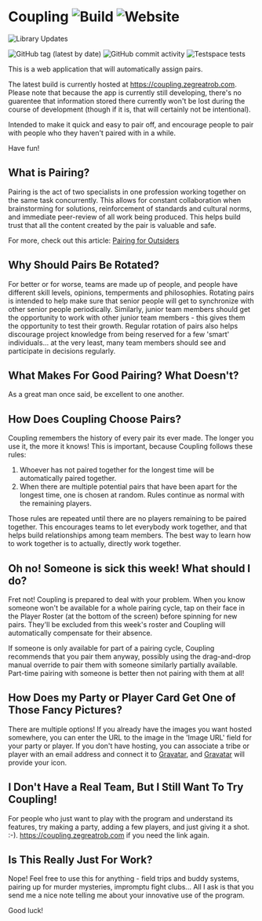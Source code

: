 Coupling ![Build](https://github.com/robertfmurdock/Coupling/actions/workflows/main.yml/badge.svg?branch=master) ![Website](https://img.shields.io/website?down_message=dead...%20uh%20oh&up_message=live&url=https%3A%2F%2Fcoupling.zegreatrob.com)
========

![Library Updates](https://github.com/robertfmurdock/Coupling/actions/workflows/gradle-update.yml/badge.svg?branch=master)

![GitHub tag (latest by date)](https://img.shields.io/github/v/tag/robertfmurdock/Coupling?label=Release)
![GitHub commit activity](https://img.shields.io/github/commit-activity/m/robertfmurdock/coupling)
![Testspace tests](https://img.shields.io/testspace/passed/robertfmurdock/robertfmurdock:Coupling/master)

This is a web application that will automatically assign pairs.

The latest build is currently hosted at https://coupling.zegreatrob.com. Please note that because the app is currently
still developing, there's no guarentee that information stored there currently won't be lost during the course of
development (though if it is, that will certainly not be intentional).

Intended to make it quick and easy to pair off, and encourage people to pair with people who they haven't paired with in
a while.

Have fun!

What is Pairing?
----------------

Pairing is the act of two specialists in one profession working together on the same task concurrently. This allows for
constant collaboration when brainstorming for solutions, reinforcement of standards and cultural norms, and immediate
peer-review of all work being produced. This helps build trust that all the content created by the pair is valuable and
safe.

For more, check out this
article: [Pairing for Outsiders](https://medium.com/@robert.f.murdock/pairing-for-outsiders-f3bb68086de1)

Why Should Pairs Be Rotated?
----------------------------

For better or for worse, teams are made up of people, and people have different skill levels, opinions, temperments and
philosophies. Rotating pairs is intended to help make sure that senior people will get to synchronize with other senior
people periodically. Similarly, junior team members should get the opportunity to work with other junior team members -
this gives them the opportunity to test their growth. Regular rotation of pairs also helps discourage project knowledge
from being reserved for a few 'smart' individuals... at the very least, many team members should see and participate in
decisions regularly.

What Makes For Good Pairing? What Doesn't?
------------------------------------------

As a great man once said, be excellent to one another.


How Does Coupling Choose Pairs?
-------------------------------

Coupling remembers the history of every pair its ever made. The longer you use it, the more it knows! This is important,
because Coupling follows these rules:

1. Whoever has not paired together for the longest time will be automatically paired together.
2. When there are multiple potential pairs that have been apart for the longest time, one is chosen at random. Rules
   continue as normal with the remaining players.

Those rules are repeated until there are no players remaining to be paired together. This encourages teams to let
everybody work together, and that helps build relationships among team members. The best way to learn how to work
together is to actually, directly work together.

Oh no! Someone is sick this week! What should I do?
---------------------------------------------------

Fret not! Coupling is prepared to deal with your problem. When you know someone won't be available for a whole pairing
cycle, tap on their face in the Player Roster (at the bottom of the screen) before spinning for new pairs. They'll be
excluded from this week's roster and Coupling will automatically compensate for their absence.

If someone is only available for part of a pairing cycle, Coupling recommends that you pair them anyway, possibly using
the drag-and-drop manual override to pair them with someone similarly partially available. Part-time pairing with
someone is better then not pairing with them at all!

How Does my Party or Player Card Get One of Those Fancy Pictures?
--------------------------------------------------------

There are multiple options! If you already have the images you want hosted somewhere, you can enter the URL to the image
in the 'Image URL' field for your party or player. If you don't have hosting, you can associate a tribe or player with
an email address and connect it to [Gravatar](http://www.gravatar.com), and [Gravatar](http://www.gravatar.com) will
provide your icon.


I Don't Have a Real Team, But I Still Want To Try Coupling!
-----------------------------------------------------------

For people who just want to play with the program and understand its features, try making a party, adding a few players,
and just giving it a shot. :-). https://coupling.zegreatrob.com if you need the link again.

Is This Really Just For Work?
-----------------------------

Nope! Feel free to use this for anything - field trips and buddy systems, pairing up for murder mysteries, impromptu
fight clubs... All I ask is that you send me a nice note telling me about your innovative use of the program.

Good luck!
